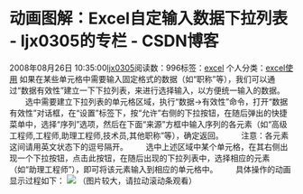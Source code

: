 # 动画图解：Excel自定输入数据下拉列表 - ljx0305的专栏 - CSDN博客
2008年08月26日 10:35:00[ljx0305](https://me.csdn.net/ljx0305)阅读数：996标签：[excel](https://so.csdn.net/so/search/s.do?q=excel&t=blog)
个人分类：[excel使用](https://blog.csdn.net/ljx0305/article/category/450107)
如果在某些单元格中需要输入固定格式的数据（如“职称”等），我们可以通过“数据有效性”建立一下下拉列表，来进行选择输入，以方便统一输入的数据。 
　　选中需要建立下拉列表的单元格区域，执行“数据→有效性”命令，打开“数据有效性”对话框，在“设置”标签下，按“允许”右侧的下拉按钮，在随后弹出的快捷菜单中，选择“序列”选项，然后在下面“来源”方框中输入序列的各元素（如“高级工程师,工程师,助理工程师,技术员,其他职称”等），确定返回。 
　　注意：各元素这间请用英文状态下的逗号隔开。 
　　选中上述区域中某个单元格，在其右侧出现一个下拉按钮，点击此按钮，在随后出现的下拉列表中，选择相应的元素（如“助理工程师”），即可将该元素输入到相应的单元格中。 
　　具体操作的动画显示过程如下：
![](https://p-blog.csdn.net/images/p_blog_csdn_net/ljx0305/EntryImages/20080826/5_sjlb.gif)
（图片较大，请拉动滚动条观看）
